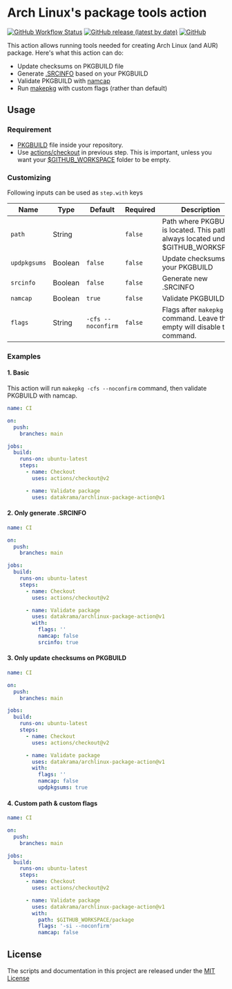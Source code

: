# Arch Linux's package tools action

[![GitHub Workflow Status](https://img.shields.io/github/workflow/status/datakrama/archlinux-package-action/CI?label=CI&style=flat-square)](https://github.com/datakrama/archlinux-package-action/actions) [![GitHub release (latest by date)](https://img.shields.io/github/v/release/datakrama/archlinux-package-action?style=flat-square)](https://github.com/datakrama/archlinux-package-action/releases) [![GitHub](https://img.shields.io/github/license/datakrama/archlinux-package-action?style=flat-square)](./LICENSE)

This action allows running tools needed for creating Arch Linux (and AUR) package. 
Here's what this action can do:

- Update checksums on PKGBUILD file
- Generate [.SRCINFO](https://wiki.archlinux.org/title/.SRCINFO) based on your PKGBUILD
- Validate PKGBUILD with [namcap](https://wiki.archlinux.org/title/namcap)
- Run [makepkg](https://wiki.archlinux.org/title/Makepkg) with custom flags (rather than default)

## Usage

### Requirement

- [PKGBUILD](https://wiki.archlinux.org/title/PKGBUILD) file inside your repository.
- Use [actions/checkout](https://github.com/actions/checkout) in previous step. This is important, unless you want your [$GITHUB_WORKSPACE](https://docs.github.com/en/actions/reference/environment-variables#default-environment-variables) folder to be empty.

### Customizing

Following inputs can be used as `step.with` keys

| Name              | Type      | Default                       | Required  | Description                           |
|-------------------|-----------|-------------------------------|-----------|---------------------------------------|
| `path`            | String    |                               | `false`   | Path where PKGBUILD is located. This path always located under $GITHUB_WORKSPACE |
| `updpkgsums`      | Boolean   | `false`                       | `false`   | Update checksums on your PKGBUILD     |
| `srcinfo`         | Boolean   | `false`                       | `false`   | Generate new .SRCINFO                 |
| `namcap`          | Boolean   | `true`                        | `false`   | Validate PKGBUILD                     |
| `flags`           | String    | `-cfs --noconfirm`            | `false`   | Flags after `makepkg` command. Leave this empty will disable this command. |

### Examples

#### 1. Basic

This action will run `makepkg -cfs --noconfirm` command, then validate PKGBUILD with namcap.

```yaml
name: CI

on:
  push:
    branches: main

jobs:
  build:
    runs-on: ubuntu-latest
    steps:
      - name: Checkout
        uses: actions/checkout@v2

      - name: Validate package
        uses: datakrama/archlinux-package-action@v1
```

#### 2. Only generate .SRCINFO

```yaml
name: CI

on:
  push:
    branches: main

jobs:
  build:
    runs-on: ubuntu-latest
    steps:
      - name: Checkout
        uses: actions/checkout@v2

      - name: Validate package
        uses: datakrama/archlinux-package-action@v1
        with:
          flags: ''
          namcap: false
          srcinfo: true
```

#### 3. Only update checksums on PKGBUILD

```yaml
name: CI

on:
  push:
    branches: main

jobs:
  build:
    runs-on: ubuntu-latest
    steps:
      - name: Checkout
        uses: actions/checkout@v2

      - name: Validate package
        uses: datakrama/archlinux-package-action@v1
        with:
          flags: ''
          namcap: false
          updpkgsums: true
```

#### 4. Custom path & custom flags

```yaml
name: CI

on:
  push:
    branches: main

jobs:
  build:
    runs-on: ubuntu-latest
    steps:
      - name: Checkout
        uses: actions/checkout@v2

      - name: Validate package
        uses: datakrama/archlinux-package-action@v1
        with:
          path: $GITHUB_WORKSPACE/package
          flags: '-si --noconfirm'
          namcap: false
```

## License

The scripts and documentation in this project are released under the [MIT License](./LICENSE)
